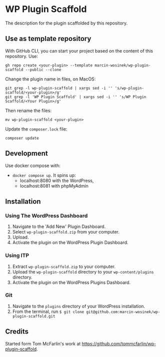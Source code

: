 # WP Plugin Scaffold

The description for the plugin scaffolded by this repository.

## Use as template repository

With GitHub CLI, you can start your project based on the content of this
repository. Use:

```
gh repo create <your-plugin> --template marcin-wosinek/wp-plugin-scaffold --public --clone
```

Change the plugin name in files, on MacOS:

```
git grep -l wp-plugin-scaffold | xargs sed -i '' 's/wp-plugin-scaffold/<your-plugin>/g'
git grep -l 'WP Plugin Scaffold' | xargs sed -i '' 's/WP Plugin Scaffold/<Your Plugin>/g'
```

Then rename the files:

```
mv wp-plugin-scaffold <your-plugin>
```

Update the `composer.lock` file:

```
composer update
```

## Development

Use docker compose with:

* `docker compose up`. It spins up:
  * localhost:8080 with the WordPress,
  * localhost:8081 with phpMyAdmin

## Installation

### Using The WordPress Dashboard

1. Navigate to the 'Add New' Plugin Dashboard.
2. Select `wp-plugin-scaffold.zip` from your computer.
3. Upload.
4. Activate the plugin on the WordPress Plugin Dashboard.

### Using lTP

1. Extract `wp-plugin-scaffold.zip` to your computer.
2. Upload the `wp-plugin-scaffold` directory to your `wp-content/plugins` directory.
3. Activate the plugin on the WordPress Plugins Dashboard.

### Git

1. Navigate to the `plugins` directory of your WordPress installation.
2. From the terminal, run `$ git clone git@github.com:marcin-wosinek/wp-plugin-scaffold.git`

## Credits

Started form Tom McFarlin's work at
https://github.com/tommcfarlin/wp-plugin-scaffold.
